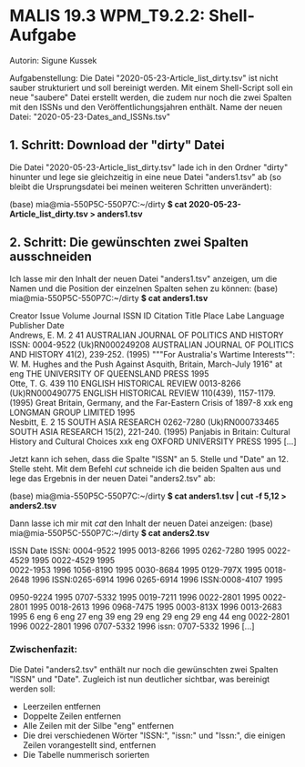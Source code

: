 # MALIS 19.3 WPM_T9.2.2: Shell-Aufgabe
Autorin: Sigune Kussek

Aufgabenstellung: Die Datei "2020-05-23-Article_list_dirty.tsv" ist nicht sauber strukturiert und soll bereinigt werden. Mit einem Shell-Script soll ein neue "saubere" Datei erstellt werden, die zudem nur noch die zwei Spalten mit den ISSNs und den Veröffentlichungsjahren enthält. Name der neuen Datei: "2020-05-23-Dates_and_ISSNs.tsv"

## 1. Schritt: Download der "dirty" Datei
Die Datei "2020-05-23-Article_list_dirty.tsv" lade ich in den Ordner "dirty" hinunter und lege sie gleichzeitig in eine neue Datei "anders1.tsv" ab (so bleibt die Ursprungsdatei bei meinen weiteren Schritten unverändert):

(base) mia@mia-550P5C-550P7C:~/dirty **$ cat 2020-05-23-Article_list_dirty.tsv > anders1.tsv**

## 2. Schritt: Die gewünschten zwei Spalten ausschneiden
Ich lasse mir den Inhalt der neuen Datei "anders1.tsv" anzeigen, um die Namen und die Position der einzelnen Spalten sehen zu können:
(base) mia@mia-550P5C-550P7C:~/dirty **$ cat anders1.tsv**

Creator	Issue	Volume	Journal	ISSN	ID	Citation	Title	Place Labe	Language	Publisher	Date		
Andrews, E. M.	2	41	AUSTRALIAN JOURNAL OF POLITICS AND HISTORY	ISSN: 0004-9522	(Uk)RN000249208	AUSTRALIAN JOURNAL OF POLITICS AND HISTORY 41(2), 239-252. (1995)	"""For Australia's Wartime Interests"": W. M. Hughes and the Push Against Asquith, Britain, March-July 1916"	at	eng	THE UNIVERSITY OF QUEENSLAND PRESS	1995		
Otte, T. G.	439	110	ENGLISH HISTORICAL REVIEW	0013-8266	(Uk)RN000490775	ENGLISH HISTORICAL REVIEW 110(439), 1157-1179. (1995)	Great Britain, Germany, and the Far-Eastern Crisis of 1897-8	xxk	eng	LONGMAN GROUP LIMITED	1995		
Nesbitt, E.	2	15	SOUTH ASIA RESEARCH	0262-7280	(Uk)RN000733465	SOUTH ASIA RESEARCH 15(2), 221-240. (1995)	Panjabis in Britain: Cultural History and Cultural Choices	xxk	eng	OXFORD UNIVERSITY PRESS	1995 \[...]

Jetzt kann ich sehen, dass die Spalte "ISSN" an 5. Stelle und "Date" an 12. Stelle steht. Mit dem Befehl *cut* schneide ich die beiden Spalten aus und lege das Ergebnis in der neuen Datei "anders2.tsv" ab:

(base) mia@mia-550P5C-550P7C:~/dirty **$ cat anders1.tsv | cut -f 5,12 > anders2.tsv**

Dann lasse ich mir mit *cat* den Inhalt der neuen Datei anzeigen:
(base) mia@mia-550P5C-550P7C:~/dirty **$ cat anders2.tsv**

ISSN	Date
ISSN: 0004-9522	1995
0013-8266	1995
0262-7280	1995
0022-4529	1995
0022-4529	1995	
0022-1953	1996
1056-8190	1995
0030-8684	1995
0129-797X	1995
0018-2648	1996
ISSN:0265-6914	1996
0265-6914	1996
ISSN:0008-4107	1995
	
	
	
	
0950-9224	1995
0707-5332	1995
0019-7211	1996
0022-2801	1995
0022-2801	1995
0018-2613	1996
0968-7475	1995
0003-813X	1996
0013-2683	1995
6	eng
6	eng
27	eng
39	eng
29	eng
29	eng
29	eng
44	eng
0022-2801	1996
0022-2801	1996
0707-5332	1996
issn: 0707-5332	1996 \[...]

### Zwischenfazit:
Die Datei "anders2.tsv" enthält nur noch die gewünschten zwei Spalten "ISSN" und "Date". Zugleich ist nun deutlicher sichtbar, was bereinigt werden soll:
- Leerzeilen entfernen
- Doppelte Zeilen entfernen
- Alle Zeilen mit der Silbe "eng" entfernen
- Die drei verschiedenen Wörter "ISSN:", "issn:" und "Issn:", die einigen Zeilen vorangestellt sind, entfernen
- Die Tabelle nummerisch sorierten

